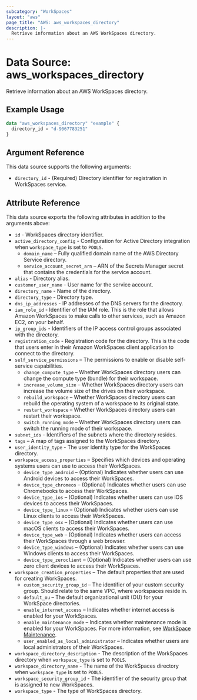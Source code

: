 ```yaml
---
subcategory: "WorkSpaces"
layout: "aws"
page_title: "AWS: aws_workspaces_directory"
description: |-
  Retrieve information about an AWS WorkSpaces directory.
---
```


# Data Source: aws_workspaces_directory

Retrieve information about an AWS WorkSpaces directory.

## Example Usage

```terraform
data "aws_workspaces_directory" "example" {
  directory_id = "d-9067783251"
}
```

## Argument Reference

This data source supports the following arguments:

* `directory_id` - (Required) Directory identifier for registration in WorkSpaces service.

## Attribute Reference

This data source exports the following attributes in addition to the arguments above:

* `id` - WorkSpaces directory identifier.
* `active_directory_config` - Configuration for Active Directory integration when `workspace_type` is set to `POOLS`.
    * `domain_name` – Fully qualified domain name of the AWS Directory Service directory.
    * `service_account_secret_arn` – ARN of the Secrets Manager secret that contains the credentials for the service account.
* `alias` - Directory alias.
* `customer_user_name` - User name for the service account.
* `directory_name` - Name of the directory.
* `directory_type` - Directory type.
* `dns_ip_addresses` - IP addresses of the DNS servers for the directory.
* `iam_role_id` - Identifier of the IAM role. This is the role that allows Amazon WorkSpaces to make calls to other services, such as Amazon EC2, on your behalf.
* `ip_group_ids` - Identifiers of the IP access control groups associated with the directory.
* `registration_code` - Registration code for the directory. This is the code that users enter in their Amazon WorkSpaces client application to connect to the directory.
* `self_service_permissions` – The permissions to enable or disable self-service capabilities.
    * `change_compute_type` – Whether WorkSpaces directory users can change the compute type (bundle) for their workspace.
    * `increase_volume_size` – Whether WorkSpaces directory users can increase the volume size of the drives on their workspace.
    * `rebuild_workspace` – Whether WorkSpaces directory users can rebuild the operating system of a workspace to its original state.
    * `restart_workspace` – Whether WorkSpaces directory users can restart their workspace.
    * `switch_running_mode` – Whether WorkSpaces directory users can switch the running mode of their workspace.
* `subnet_ids` - Identifiers of the subnets where the directory resides.
* `tags` – A map of tags assigned to the WorkSpaces directory.
* `user_identity_type` - The user identity type for the WorkSpaces directory.
* `workspace_access_properties` – Specifies which devices and operating systems users can use to access their WorkSpaces.
    * `device_type_android` – (Optional) Indicates whether users can use Android devices to access their WorkSpaces.
    * `device_type_chromeos` – (Optional) Indicates whether users can use Chromebooks to access their WorkSpaces.
    * `device_type_ios` – (Optional) Indicates whether users can use iOS devices to access their WorkSpaces.
    * `device_type_linux` – (Optional) Indicates whether users can use Linux clients to access their WorkSpaces.
    * `device_type_osx` – (Optional) Indicates whether users can use macOS clients to access their WorkSpaces.
    * `device_type_web` – (Optional) Indicates whether users can access their WorkSpaces through a web browser.
    * `device_type_windows` – (Optional) Indicates whether users can use Windows clients to access their WorkSpaces.
    * `device_type_zeroclient` – (Optional) Indicates whether users can use zero client devices to access their WorkSpaces.
* `workspace_creation_properties` – The default properties that are used for creating WorkSpaces.
    * `custom_security_group_id` – The identifier of your custom security group. Should relate to the same VPC, where workspaces reside in.
    * `default_ou` – The default organizational unit (OU) for your WorkSpace directories.
    * `enable_internet_access` – Indicates whether internet access is enabled for your WorkSpaces.
    * `enable_maintenance_mode` – Indicates whether maintenance mode is enabled for your WorkSpaces. For more information, see [WorkSpace Maintenance](https://docs.aws.amazon.com/workspaces/latest/adminguide/workspace-maintenance.html).
    * `user_enabled_as_local_administrator` – Indicates whether users are local administrators of their WorkSpaces.
* `workspace_directory_description` - The description of the WorkSpaces directory when `workspace_type` is set to `POOLS`.
* `workspace_directory_name` - The name of the WorkSpaces directory when `workspace_type` is set to `POOLS`.
* `workspace_security_group_id` - The identifier of the security group that is assigned to new WorkSpaces.
* `workspace_type` - The type of WorkSpaces directory.
